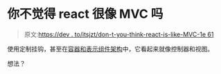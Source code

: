 # 你不觉得 react 很像 MVC 吗

> 原文:[https://dev . to/itsjzt/don-t-you-think-react-is-like-MVC-1e 61](https://dev.to/itsjzt/don-t-you-think-react-is-like-mvc-1e61)

使用定制挂钩，甚至在[容器和表示组件架构](https://medium.com/@dan_abramov/smart-and-dumb-components-7ca2f9a7c7d0)中，它看起来就像控制器和视图。

想法？